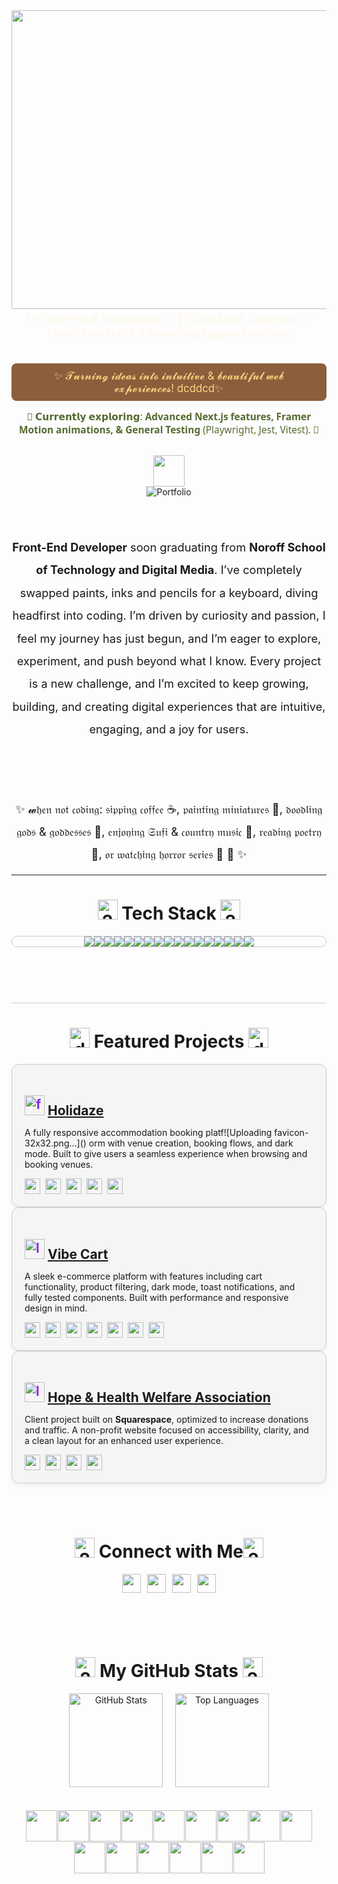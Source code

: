 <!-- Polygon header image -->
<div style="width:100%; text-align:center;">
  <img width="1873" height="478" alt="Frame 13" src="https://github.com/user-attachments/assets/2257cea0-bb67-4846-bb83-4f86f8359216" />
</div>

<!-- Intro text centered over header -->
<div align="center" style="color:#FFF8F0; margin-bottom: 20px; font-weight:500;">
  <p style="font-size:1.3em; margin:5px 0;">
    🎨 𝗙𝗿𝗼𝗻𝘁-𝗘𝗻𝗱 𝗗𝗲𝘃𝗲𝗹𝗼𝗽𝗲𝗿 | 🌱 𝗖𝗼𝗻𝘀𝘁𝗮𝗻𝘁 𝗟𝗲𝗮𝗿𝗻𝗲𝗿 | 💡 𝗨𝘀𝗲𝗿-𝗖𝗲𝗻𝘁𝗿𝗶𝗰 | 🚀 𝗦𝗲𝗲𝗸𝗶𝗻𝗴 𝗢𝗽𝗽𝗼𝗿𝘁𝘂𝗻𝗶𝘁𝗶𝗲𝘀
  </p>
</div>

<br>

<div align="center" 
     style="background-color:#8B5E3C; color:#FFD580; font-size:1.2em; margin-bottom:15px; padding:10px 20px; border-radius:8px;">
  ✨ 𝓣𝓾𝓻𝓷𝓲𝓷𝓰 𝓲𝓭𝓮𝓪𝓼 𝓲𝓷𝓽𝓸 𝓲𝓷𝓽𝓾𝓲𝓽𝓲𝓿𝓮 & 𝓫𝓮𝓪𝓾𝓽𝓲𝓯𝓾𝓵 𝔀𝓮𝓫 𝓮𝔁𝓹𝓮𝓻𝓲𝓮𝓷𝓬𝓮𝓼! dcddcd✨
</div>


<!-- Currently Learning -->
<div align="center" style="color:#556B2F; font-size:1.1em; margin-bottom: 30px; font-family:'Segoe UI', sans-serif; font-weight:500;">
   🌱 𝗖𝘂𝗿𝗿𝗲𝗻𝘁𝗹𝘆 𝗲𝘅𝗽𝗹𝗼𝗿𝗶𝗻𝗴: <strong>Advanced Next.js features, Framer Motion animations, & General Testing</strong> (Playwright, Jest, Vitest). 🌱
</div>


<!-- Portfolio Button -->
<div align="center" style="margin-bottom: 40px;">
  <img src="https://media.giphy.com/media/mGcNjsfWAjY5AEZNw6/giphy.gif" width="50"/>
  <br>
  <a href="https://sanakhuram.netlify.app/" style="text-decoration:none;">
    <img src="https://img.shields.io/badge/-Visit%20Portfolio-FFA500?style=flat&logo=appveyor&logoColor=fff" alt="Portfolio">
  </a>
</div>

<br> 
<div align="center" 
  <p style="font-size:1.3em; margin:5px 0; line-height:2em; font-family:inherit;">
    <strong>Front-End Developer</strong> soon graduating from <strong>Noroff School of Technology and Digital Media</strong>.  
    I’ve completely swapped paints, inks and pencils for a keyboard, diving headfirst into coding.  
    I’m driven by curiosity and passion, I feel my journey has just begun, and I’m eager to explore, experiment, and push beyond what I know.  
    Every project is a new challenge, and I’m excited to keep growing, building, and creating digital experiences that are intuitive, engaging, and a joy for users.
  </p>
  <br><br>
 ✨ 𝔀𝔥𝔢𝔫 𝔫𝔬𝔱 𝔠𝔬𝔡𝔦𝔫𝔤: 𝔰𝔦𝔭𝔭𝔦𝔫𝔤 𝔠𝔬𝔣𝔣𝔢𝔢 ☕, 𝔭𝔞𝔦𝔫𝔱𝔦𝔫𝔤 𝔪𝔦𝔫𝔦𝔞𝔱𝔲𝔯𝔢𝔰 🎨, 𝔡𝔬𝔬𝔡𝔩𝔦𝔫𝔤 𝔤𝔬𝔡𝔰 & 𝔤𝔬𝔡𝔡𝔢𝔰𝔰𝔢𝔰 🍃, 𝔢𝔫𝔧𝔬𝔶𝔦𝔫𝔤 𝔖𝔲𝔣𝔦 & 𝔠𝔬𝔲𝔫𝔱𝔯𝔶 𝔪𝔲𝔰𝔦𝔠 🎵, 𝔯𝔢𝔞𝔡𝔦𝔫𝔤 𝔭𝔬𝔢𝔱𝔯𝔶 📜, 𝔬𝔯 𝔴𝔞𝔱𝔠𝔥𝔦𝔫𝔤 𝔥𝔬𝔯𝔯𝔬𝔯 𝔰𝔢𝔯𝔦𝔢𝔰 👻 🍃 ✨
</div>

---

<!-- Tech Stack -->
<h1 align="center"><img width="32" height="32" alt="2358638 1" src="https://github.com/user-attachments/assets/411c3781-30e7-4c60-9c4d-9427dd6a0b8c" />
 Tech Stack <img width="32" height="32" alt="2358638 1" src="https://github.com/user-attachments/assets/411c3781-30e7-4c60-9c4d-9427dd6a0b8c" /></h1>
<div align="center" style="max-width:600px; margin:10px auto 25px auto; display:flex; flex-wrap:wrap; justify-content:center; border:1px solid #ccc; border-radius:20px;">
  <img src="https://img.shields.io/badge/-React-6B8E23?style=for-the-badge&logo=react&logoColor=fff&rounded=true" />
  <img src="https://img.shields.io/badge/-Next.js-8FBC8F?style=for-the-badge&logo=next.js&logoColor=fff&rounded=true" />
  <img src="https://img.shields.io/badge/-TypeScript-556B2F?style=for-the-badge&logo=typescript&logoColor=fff&rounded=true" />
  <img src="https://img.shields.io/badge/-JavaScript-FF8C00?style=for-the-badge&logo=javascript&logoColor=fff&rounded=true" />
  <img src="https://img.shields.io/badge/-HTML5-DEB887?style=for-the-badge&logo=html5&logoColor=fff&rounded=true" />
  <img src="https://img.shields.io/badge/-CSS3-8B4513?style=for-the-badge&logo=css3&logoColor=fff&rounded=true" />
  <img src="https://img.shields.io/badge/-TailwindCSS-90EE90?style=for-the-badge&logo=tailwindcss&logoColor=fff&rounded=true" />
  <img src="https://img.shields.io/badge/-Vite-D2691E?style=for-the-badge&logo=vite&logoColor=fff&rounded=true" />
  <img src="https://img.shields.io/badge/-Vitest-CD853F?style=for-the-badge&logo=vitest&logoColor=fff&rounded=true" />
  <img src="https://img.shields.io/badge/-Playwright-6B8E23?style=for-the-badge&logo=playwright&logoColor=fff&rounded=true" />
  <img src="https://img.shields.io/badge/-Jest-FF6347?style=for-the-badge&logo=jest&logoColor=fff&rounded=true" />
  <img src="https://img.shields.io/badge/-GitHub-8B4513?style=for-the-badge&logo=github&logoColor=fff&rounded=true" />
  <img src="https://img.shields.io/badge/-VSCode-ADFF2F?style=for-the-badge&logo=visual-studio-code&logoColor=fff&rounded=true" />
  <img src="https://img.shields.io/badge/-Sass-FF8C00?style=for-the-badge&logo=sass&logoColor=fff&rounded=true" />
  <img src="https://img.shields.io/badge/-ChakraUI-556B2F?style=for-the-badge&logo=chakraui&logoColor=fff&rounded=true" />
  <img src="https://img.shields.io/badge/-Figma-DEB887?style=for-the-badge&logo=figma&logoColor=fff&rounded=true" />
  <img src="https://img.shields.io/badge/-Canva-D2691E?style=for-the-badge&logo=canva&logoColor=fff&rounded=true" />
</div>



<br><br>
<div style="border-top:1px solid #ccc; margin:30px 0;"></div>

<!-- Featured Projects -->
<h1 align="center">
  <img width="32" height="32" alt="design" src="https://github.com/user-attachments/assets/e526a1b0-049a-418f-beed-5a9c5a31f246" /> 
  Featured Projects 
  <img width="32" height="32" alt="design" src="https://github.com/user-attachments/assets/e526a1b0-049a-418f-beed-5a9c5a31f246" />
</h1>

<!-- Holidaze Project -->
<div style="border:1px solid #ccc; border-radius:12px; padding:20px; background-color:#F5F5F5; box-shadow:0 4px 8px rgba(0,0,0,0.05);">
  <h2 style="margin-bottom:10px; color:#8A2BE2;"><img width="32" height="32" alt="favicon-32x32" src="https://github.com/user-attachments/assets/b3820fee-1d3f-4896-8e8e-7b5a2cd140d4" />
<a href="https://holidaze-green.vercel.app/" target="_blank">Holidaze</a></h2>
  <p>A fully responsive accommodation booking platf![Uploading favicon-32x32.png…]()
orm with venue creation, booking flows, and dark mode. Built to give users a seamless experience when browsing and booking venues.</p>
  <div style="margin-top:10px; display:flex; flex-wrap:wrap; gap:8px;">
    <img src="https://img.shields.io/badge/Next.js-FF8C00?style=flat&logo=next.js&logoColor=fff" height="25" />
    <img src="https://img.shields.io/badge/React-ADFF2F?style=flat&logo=react&logoColor=000" height="25" />
    <img src="https://img.shields.io/badge/TypeScript-F4A460?style=flat&logo=typescript&logoColor=fff" height="25" />
    <img src="https://img.shields.io/badge/Tailwind-90EE90?style=flat&logo=tailwindcss&logoColor=fff" height="25" />
    <img src="https://img.shields.io/badge/Noroff_API-FFA07A?style=flat&logo=appveyor&logoColor=fff" height="25" />
  </div>
</div>

<!-- Vibe Cart Project -->
<div style="border:1px solid #ccc; border-radius:12px; padding:20px; background-color:#F5F5F5; box-shadow:0 4px 8px rgba(0,0,0,0.05);">
  <h2 style="margin-bottom:10px; color:#8A2BE2;"> <img width="32" height="32" alt="logo" src="https://github.com/user-attachments/assets/44485b74-0329-404b-aee0-4188dc7047cf" />
<a href="https://jsfw-sanakhuram.vercel.app/" target="_blank">Vibe Cart</a></h2>
  <p>A sleek e-commerce platform with features including cart functionality, product filtering, dark mode, toast notifications, and fully tested components. Built with performance and responsive design in mind.</p>
  <div style="margin-top:10px; display:flex; flex-wrap:wrap; gap:8px;">
    <img src="https://img.shields.io/badge/React-ADFF2F?style=flat&logo=react&logoColor=000" height="25" />
    <img src="https://img.shields.io/badge/Next.js-FF8C00?style=flat&logo=next.js&logoColor=fff" height="25" />
    <img src="https://img.shields.io/badge/TypeScript-F4A460?style=flat&logo=typescript&logoColor=fff" height="25" />
    <img src="https://img.shields.io/badge/Tailwind-90EE90?style=flat&logo=tailwindcss&logoColor=fff" height="25" />
    <img src="https://img.shields.io/badge/Jest-FF6347?style=flat&logo=jest&logoColor=fff" height="25" />
    <img src="https://img.shields.io/badge/React_Testing_Library-FFA500?style=flat&logo=testing-library&logoColor=fff" height="25" />
    <img src="https://img.shields.io/badge/Noroff_API-FFA07A?style=flat&logo=appveyor&logoColor=fff" height="25" />
  </div>
</div>

<!-- Hope & Health Project -->
<div style="border:1px solid #ccc; border-radius:12px; padding:20px; background-color:#F5F5F5; box-shadow:0 4px 8px rgba(0,0,0,0.05);">
  <h2 style="margin-bottom:10px; color:#8A2BE2;"><img width="32" height="32" alt="logo" src="https://github.com/user-attachments/assets/0d74c152-43a4-4dad-ac88-f47ad01844f7" />
<a href="https://hopeandhealthwelfareassociation.com/" target="_blank">Hope & Health Welfare Association</a></h2>
  <p>Client project built on <strong>Squarespace</strong>, optimized to increase donations and traffic. A non-profit website focused on accessibility, clarity, and a clean layout for an enhanced user experience.</p>
  <div style="margin-top:10px; display:flex; flex-wrap:wrap; gap:8px;">
    <img src="https://img.shields.io/badge/Squarespace-8B4513?style=flat&logo=squarespace&logoColor=fff" height="25" />
    <img src="https://img.shields.io/badge/HTML5-FFA500?style=flat&logo=html5&logoColor=fff" height="25" />
    <img src="https://img.shields.io/badge/CSS3-90EE90?style=flat&logo=css3&logoColor=fff" height="25" />
    <img src="https://img.shields.io/badge/JavaScript-FFD700?style=flat&logo=javascript&logoColor=000" height="25" />
  </div>
</div>

<br><br>
<!-- Connect Section -->
<h1 align="center"><img width="32" height="32" alt="2358639 2" src="https://github.com/user-attachments/assets/23ca3970-ce07-4ed4-aa75-8f72761c9a79" />
Connect with Me<img width="32" height="32" alt="2358639 2" src="https://github.com/user-attachments/assets/23cf04ff-8ffb-4ec6-880c-cf4c1c153160" />
 </h1>
<div align="center" style="margin-bottom:30px; display:flex; justify-content:center; flex-wrap:wrap; gap:10px;">
  <a href="mailto:sana.khuram.baig@gmail.com">
    <img src="https://img.shields.io/badge/Email-FFA500?style=flat&logo=gmail&logoColor=fff" height="30"/>
  </a>
  <a href="https://www.linkedin.com/in/sana-khuram-157ba02b7/">
    <img src="https://img.shields.io/badge/LinkedIn-6B8E23?style=flat&logo=linkedin&logoColor=fff" height="30"/>
  </a>
  <a href="https://www.instagram.com/sana_khuram?igsh=MTBneHhvd2d2eXB2dg==">
    <img src="https://img.shields.io/badge/Instagram-ADFF2F?style=flat&logo=instagram&logoColor=fff" height="30"/>
  </a>
  <a href="https://sanakhuram.netlify.app/">
    <img src="https://img.shields.io/badge/Portfolio-DEB887?style=flat&logo=appveyor&logoColor=fff" height="30"/>
  </a>
</div>

<br><br>
<h1 align="center"><img width="32" height="32" alt="2169571_assets_bar graphic_graphics_graphics bar_stats_icon" src="https://github.com/user-attachments/assets/c08eda45-f904-4c5d-bb31-9297c0b506ac" />
 My GitHub Stats <img width="32" height="32" alt="2169571_assets_bar graphic_graphics_graphics bar_stats_icon" src="https://github.com/user-attachments/assets/c08eda45-f904-4c5d-bb31-9297c0b506ac" /> </h1>
<div align="center">
  <img src="https://github-readme-stats.vercel.app/api?username=sanakhuram&show_icons=true&count_private=true&hide_border=true&title_color=6B8E23&text_color=556B2F&icon_color=ADFF2F&bg_color=F5F5DC" height="150" alt="GitHub Stats" />
  &nbsp;&nbsp;&nbsp;
  <img src="https://github-readme-stats.vercel.app/api/top-langs/?username=sanakhuram&layout=compact&langs_count=6&hide_border=true&title_color=6B8E23&text_color=556B2F&icon_color=ADFF2F&bg_color=F5F5DC" height="150" alt="Top Languages" />
</div>
<br> <br>
<div style="display:flex; flex-wrap:wrap; justify-content:center; align-items:center; gap:1px;">
  <img src="https://github.com/user-attachments/assets/4defd648-6e17-453a-a537-30ac3d2dc5af" width="50" height="50" />
  <img src="https://github.com/user-attachments/assets/2034576c-722d-4cfc-b3e1-5155d6266675" width="50" height="50" />
  <img src="https://github.com/user-attachments/assets/8fc93a4a-52b5-4452-8899-8f32a54c600d" width="50" height="50" />
  <img src="https://github.com/user-attachments/assets/f4aecb6a-d575-4d47-a87c-4e69fa7e26bf" width="50" height="50" />
  <img src="https://github.com/user-attachments/assets/13ef7d86-28b3-46da-a7ed-b611f61959d5" width="50" height="50" />
  <img src="https://github.com/user-attachments/assets/a5a0b0dd-bdc9-41bd-89bd-052dc201e677" width="50" height="50" />
  <img src="https://github.com/user-attachments/assets/d5605a51-5260-4ae4-a130-b9997107b835" width="50" height="50" />
  <img src="https://github.com/user-attachments/assets/1fdb6817-9424-40c1-9e08-f797b261aa96" width="50" height="50" />
  <img src="https://github.com/user-attachments/assets/cbc8c9a6-fa86-4778-bac2-791966700fd0" width="50" height="50" />
 <img src="https://github.com/user-attachments/assets/fcde22eb-8e7c-4892-b686-4e7c11a8139a" width="50" height="50" />
  <img src="https://github.com/user-attachments/assets/8a8a8be4-04de-4236-b728-fe44818abc35" width="50" height="50" />
  <img src="https://github.com/user-attachments/assets/db3581b9-cede-48bd-88ba-3640901ef82a" width="50" height="50" />
  <img src="https://github.com/user-attachments/assets/a9ec3d86-e5b8-4eb2-8a5b-ebd0311d865d" width="50" height="50" />
  <img src="https://github.com/user-attachments/assets/2034576c-722d-4cfc-b3e1-5155d6266675" width="50" height="50" />
  <img src="https://github.com/user-attachments/assets/7259db55-05ef-4acd-bea8-b89420b19d91" width="50" height="50" />
  
</div>

